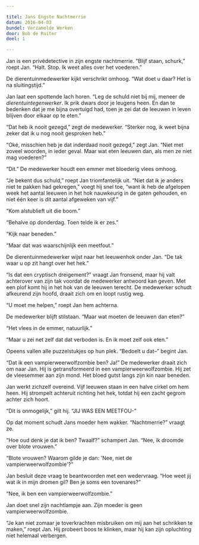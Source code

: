 ```yaml
---

titel: Jans Engste Nachtmerrie
datum: 2016-04-03
bundel: Verzamelde Werken
door: Bob de Ruiter
deel: 1

---
```


Jan is een privédetective in zijn engste nachtmerrie. “Blijf staan, schurk,” roept Jan. “Halt. Stop. Ik weet alles over het voederen.”

De dierentuinmedewerker kijkt verschrikt omhoog. “Wat doet u daar? Het is na sluitingstijd.”

Jan laat een spottende lach horen. “Leg de schuld niet bij mij, meneer de *dierentuintegenwerker*. Ik prik dwars door je leugens heen. En dan te bedenken dat je me bijna overtuigd had, toen je zei dat de leeuwen in leven blijven door elkaar op te eten.”

“Dat heb ik nooit gezegd,” zegt de medewerker. “Sterker nog, ik weet bijna zeker dat ik u nog nooit gesproken heb.”

“Oké, misschien heb je dat inderdaad nooit gezegd,” zegt Jan. “Niet met zoveel woorden, in ieder geval. Maar wat eten leeuwen dan, als men ze niet mag voederen?”

“Dit.” De medewerker houdt een emmer met bloederig vlees omhoog.

“Je bekent dus schuld,” roept Jan triomfantelijk uit. “Niet dat ik je anders niet te pakken had gekregen,” voegt hij snel toe, “want ik heb de afgelopen week het aantal leeuwen in het hok nauwkeurig in de gaten gehouden, en niet één keer is dit aantal afgeweken van vijf.”

“Kom alstublieft uit die boom.”

“Behalve op donderdag. Toen telde ik er zes.”

“Kijk naar beneden.”

“Maar dat was waarschijnlijk een meetfout.”

De dierentuinmedewerker wijst naar het leeuwenhok onder Jan. “De tak waar u op zit hangt over het hek.”

“Is dat een cryptisch dreigement?” vraagt Jan fronsend, maar hij valt achterover van zijn tak voordat de medewerker antwoord kan geven. Met een plof komt hij in het hok van de leeuwen terecht. De medewerker schudt afkeurend zijn hoofd, draait zich om en loopt rustig weg.

“U moet me helpen,” roept Jan hem achterna.

De medewerker blijft stilstaan. “Maar wat moeten de leeuwen dan eten?”

“Het vlees in de emmer, natuurlijk.”

“Maar u zei net zelf dat dat verboden is. En ik moet zelf ook eten.”

Opeens vallen alle puzzelstukjes op hun plek. “Bedoelt u dat–” begint Jan.

“Dat ik een vampierweerwolfzombie ben? Ja!” De medewerker draait zich om naar Jan. Hij is getransformeerd in een vampierweerwolfzombie. Hij zet de vleesemmer aan zijn mond. Het bloed gutst langs zijn kin naar beneden.

Jan werkt zichzelf overeind. Vijf leeuwen staan in een halve cirkel om hem heen. Hij strompelt achteruit richting het hek, totdat hij een zacht gegrom achter zich hoort.

“Dit is onmogelijk,” gilt hij. “JIJ WAS EEN MEETFOU-”

Op dat moment schudt Jans moeder hem wakker. “Nachtmerrie?” vraagt ze.

“Hoe oud denk je dat ik ben? Twaalf?” schampert Jan. “Nee, ik droomde over blote vrouwen.”

“Blote vrouwen? Waarom gilde je dan: 'Nee, niet de vampierweerwolfzombie'?”

Jan besluit deze vraag te beantwoorden met een wedervraag. “Hoe weet jij wat ik in mijn dromen gil? Ben je soms een tovenares?”

“Nee, ik ben een vampierweerwolfzombie.”

Jan doet snel zijn nachtlampje aan. Zijn moeder is geen vampierweerwolfzombie.

“Je kan niet zomaar je toverkrachten misbruiken om mij aan het schrikken te maken,” roept Jan. Hij probeert boos te klinken, maar hij kan zijn opluchting niet helemaal verbergen.